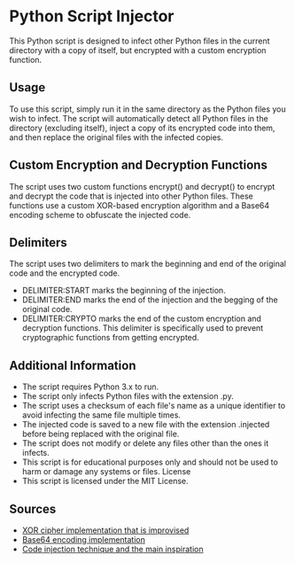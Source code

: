 # Python Script Injector

This Python script is designed to infect other Python files in the current directory with a copy of itself, but encrypted with a custom encryption function.

## Usage
To use this script, simply run it in the same directory as the Python files you wish to infect. The script will automatically detect all Python files in the directory (excluding itself), inject a copy of its encrypted code into them, and then replace the original files with the infected copies.

## Custom Encryption and Decryption Functions
The script uses two custom functions encrypt() and decrypt() to encrypt and decrypt the code that is injected into other Python files. These functions use a custom XOR-based encryption algorithm and a Base64 encoding scheme to obfuscate the injected code.

## Delimiters
The script uses two delimiters to mark the beginning and end of the original code and the encrypted code.

* DELIMITER:START marks the beginning of the injection.
* DELIMITER:END marks the end of the injection and the begging of the original code.
* DELIMITER:CRYPTO marks the end of the custom encryption and decryption functions. This delimiter is specifically used to prevent cryptographic functions from getting encrypted.

## Additional Information
* The script requires Python 3.x to run.
* The script only infects Python files with the extension .py.
* The script uses a checksum of each file's name as a unique identifier to avoid infecting the same file multiple times.
* The injected code is saved to a new file with the extension .injected before being replaced with the original file.
* The script does not modify or delete any files other than the ones it infects.
* This script is for educational purposes only and should not be used to harm or damage any systems or files.
License
* This script is licensed under the MIT License.

## Sources

- [XOR cipher implementation that is improvised](https://stackoverflow.com/a/70040320)
- [Base64 encoding implementation](https://www.geeksforgeeks.org/encoding-and-decoding-base64-strings-in-python/)
- [Code injection technique and the main inspiration](https://youtu.be/2Ra1CCG8Guo)
